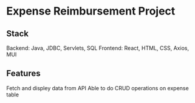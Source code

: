 # Expense Reimbursement Project

## Stack
Backend: Java, JDBC, Servlets, SQL
Frontend: React, HTML, CSS, Axios, MUI

## Features
Fetch and displey data from API
Able to do CRUD operations on expense table





